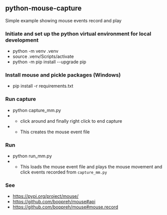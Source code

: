 ## python-mouse-capture
Simple example showing mouse events record and play

### Initiate and set up the python virtual environment for local development
- python -m venv .venv
- source .venv/Scripts/activate
- python -m pip install --upgrade pip

### Install mouse and pickle packages (Windows)
- pip install -r requirements.txt

### Run capture 
- python capture_mm.py
- - click around and finally right click to end capture
- - This creates the mouse event file  

### Run
- python run_mm.py
- - This loads the mouse event file and plays the mouse movement and click events recorded from `capture_mm.py`

### See
- https://pypi.org/project/mouse/
- https://github.com/boppreh/mouse#api
- https://github.com/boppreh/mouse#mouse.record
